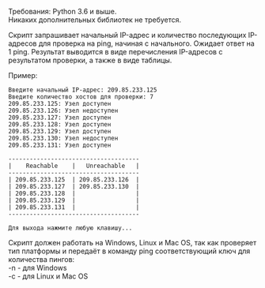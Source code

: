 Требования: Python 3.6 и выше.  
Никаких дополнительных библиотек не требуется.

Скрипт запрашивает начальный IP-адрес и количество последующих IP-адресов для проверка на ping, начиная с начального. Ожидает ответ на 1 ping. Результат выводится в виде перечисления IP-адресов с результатом проверки, а также в виде таблицы.


Пример:

```
Введите начальный IP-адрес: 209.85.233.125
Введите количество хостов для проверки: 7
209.85.233.125: Узел доступен
209.85.233.126: Узел недоступен
209.85.233.127: Узел доступен
209.85.233.128: Узел доступен
209.85.233.129: Узел доступен
209.85.233.130: Узел недоступен
209.85.233.131: Узел доступен

-------------------------------------
|    Reachable    |   Unreachable   |
-------------------------------------
| 209.85.233.125  | 209.85.233.126  |
| 209.85.233.127  | 209.85.233.130  |
| 209.85.233.128  |                 |
| 209.85.233.129  |                 |
| 209.85.233.131  |                 |
-------------------------------------

Для выхода нажмите любую клавишу...
```

Скрипт должен работать на Windows, Linux и Mac OS, так как проверяет тип платформы и передаёт в команду ping соответствующий ключ для количества пингов:  
-n - для Windows<br>
-с - для Linux и Mac OS

